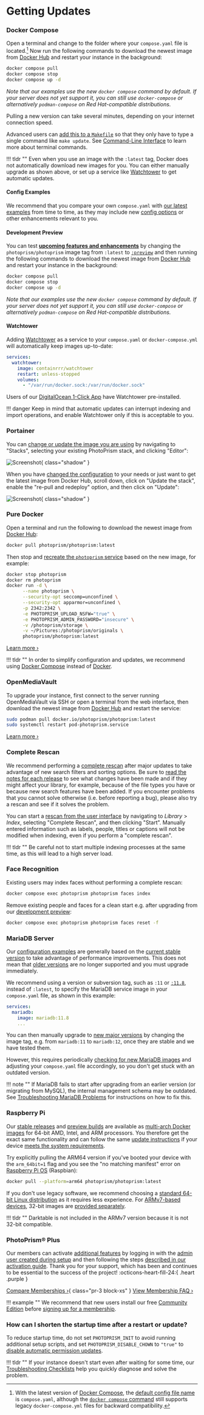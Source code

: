 # Getting Updates

### Docker Compose

Open a terminal and change to the folder where your `compose.yaml` file is located.[^1]
Now run the following commands to download the newest image from [Docker Hub](https://hub.docker.com/r/photoprism/photoprism/tags) and restart your instance in the background:

```bash
docker compose pull
docker compose stop
docker compose up -d
```

*Note that our examples use the new `docker compose` command by default. If your server does not yet support it, you can still use `docker-compose` or alternatively `podman-compose` on Red Hat-compatible distributions.*

Pulling a new version can take several minutes, depending on your internet connection speed.

Advanced users can [add this to a `Makefile`](https://dl.photoprism.app/docker/Makefile) so that they only have to type a single command like `make update`. See [Command-Line Interface](docker-compose.md#command-line-interface) to learn more about terminal commands.

!!! tldr ""
    Even when you use an image with the `:latest` tag, Docker does not automatically download new images for you. You can either manually upgrade as shown above, or set up a service like [Watchtower](#watchtower) to get automatic updates.

#### Config Examples

We recommend that you compare your own `compose.yaml` with [our latest examples](https://dl.photoprism.app/docker/) from time to time, as they may include new [config options](config-options.md) or other enhancements relevant to you.

#### Development Preview

You can test [**upcoming features and enhancements**](https://link.photoprism.app/roadmap) by changing the `photoprism/photoprism` image tag from `:latest` to [`:preview`](https://hub.docker.com/r/photoprism/photoprism/tags?page=1&name=preview) and then running the following commands to download the newest image from [Docker Hub](https://hub.docker.com/r/photoprism/photoprism/tags) and restart your instance in the background:

```bash
docker compose pull
docker compose stop
docker compose up -d
```

*Note that our examples use the new `docker compose` command by default. If your server does not yet support it, you can still use `docker-compose` or alternatively `podman-compose` on Red Hat-compatible distributions.*

#### Watchtower

Adding [Watchtower](https://github.com/containrrr/watchtower) as a service to your `compose.yaml` or `docker-compose.yml` will automatically keep images up-to-date:

```yaml
services:
  watchtower:
    image: containrrr/watchtower
    restart: unless-stopped
    volumes:
      - "/var/run/docker.sock:/var/run/docker.sock"
```

Users of our [DigitalOcean 1-Click App](cloud/digitalocean.md) have Watchtower pre-installed.

!!! danger
    Keep in mind that automatic updates can interrupt indexing and import operations, and enable Watchtower only if this is acceptable to you.

### Portainer

You can [change or update the image you are using](portainer/index.md) by navigating to "Stacks", selecting your existing PhotoPrism stack, and clicking "Editor":

![Screenshot](portainer/preview.png){ class="shadow" }

When you have [changed the configuration](portainer/index.md) to your needs or just want to get the latest image from Docker Hub, scroll down, click on "Update the stack", enable the "re-pull and redeploy" option, and then click on "Update":

![Screenshot](portainer/update.png){ class="shadow" }

### Pure Docker

Open a terminal and run the following to download the newest image from [Docker Hub](https://hub.docker.com/r/photoprism/photoprism/tags):

```bash
docker pull photoprism/photoprism:latest
```

Then stop and [recreate the `photoprism` service](docker.md#step-1-start-the-server) based on the new image, for example:

```bash
docker stop photoprism
docker rm photoprism
docker run -d \
      --name photoprism \
      --security-opt seccomp=unconfined \
      --security-opt apparmor=unconfined \
      -p 2342:2342 \
      -e PHOTOPRISM_UPLOAD_NSFW="true" \
      -e PHOTOPRISM_ADMIN_PASSWORD="insecure" \
      -v /photoprism/storage \
      -v ~/Pictures:/photoprism/originals \
      photoprism/photoprism:latest
```

[Learn more ›](docker.md)

!!! tldr ""
    In order to simplify configuration and updates, we recommend using [Docker Compose](docker-compose.md) instead of [Docker](docker.md).

### OpenMediaVault

To upgrade your instance, first connect to the server running OpenMediaVault via SSH or open a terminal from the web interface, then download the newest image from [Docker Hub](https://hub.docker.com/r/photoprism/photoprism/tags) and restart the service:

```bash
sudo podman pull docker.io/photoprism/photoprism:latest
sudo systemctl restart pod-photoprism.service
```

[Learn more ›](nas/openmediavault.md)

### Complete Rescan

We recommend performing a [complete rescan](../user-guide/library/originals.md#when-should-complete-rescan-be-selected) after major updates to take advantage of new search filters and sorting options. Be sure to [read the notes for each release](../release-notes.md) to see what changes have been made and if they might affect your library, for example, because of the file types you have or because new search features have been added. If you encounter problems that you cannot solve otherwise (i.e. before reporting a bug), please also try a rescan and see if it solves the problem.

You can start a [rescan from the user interface](../user-guide/library/originals.md) by navigating to *Library* > *Index*, selecting "Complete Rescan", and then clicking "Start". Manually entered information such as labels, people, titles or captions will not be modified when indexing, even if you perform a "complete rescan".

!!! tldr ""
    Be careful not to start multiple indexing processes at the same time, as this will lead to a high server load.

### Face Recognition

Existing users may index faces without performing a complete rescan:

```bash
docker compose exec photoprism photoprism faces index
```

Remove existing people and faces for a clean start e.g. after upgrading from our 
[development preview](https://docs.photoprism.app/release-notes/#development-preview):

```bash
docker compose exec photoprism photoprism faces reset -f
```

### MariaDB Server

Our [configuration examples](https://dl.photoprism.app/docker/) are generally based on the [current stable version](https://mariadb.com/docs/release-notes/community-server) to take advantage of performance improvements. This does not mean that [older versions](index.md#databases) are no longer supported and you must upgrade immediately.

We recommend using a version or subversion tag, such as `:11` or [`:11.8`](https://mariadb.org/11-8-lts-released/), instead of `:latest`, to specify the MariaDB service image in your `compose.yaml` file, as shown in this example:

```yaml
services:
  mariadb:
    image: mariadb:11.8
    ...
```

You can then manually upgrade to [new major versions](https://mariadb.com/docs/release-notes/community-server) by changing the image tag, e.g. from `mariadb:11` to `mariadb:12`, once they are stable and we have tested them. 

However, this requires periodically [checking for new MariaDB images](https://hub.docker.com/_/mariadb) and adjusting your `compose.yaml` file accordingly, so you don't get stuck with an outdated version.

!!! note ""
    If MariaDB fails to start after upgrading from an earlier version (or migrating from MySQL), the internal management schema may be outdated. See [Troubleshooting MariaDB Problems](troubleshooting/mariadb.md#version-upgrade) for instructions on how to fix this.

### Raspberry Pi

Our [stable releases](../release-notes.md) and [preview builds](updates.md#development-preview) are available as [multi-arch Docker images](https://hub.docker.com/r/photoprism/photoprism/tags) for 64-bit AMD, Intel, and ARM processors.
You therefore get the exact same functionality and can follow the same [update instructions](#docker-compose) if your device [meets the system requirements](raspberry-pi.md#system-requirements).

Try explicitly pulling the ARM64 version if you've booted your device with the `arm_64bit=1` flag and you see the "no matching manifest" error on [Raspberry Pi OS](raspberry-pi.md#raspberry-pi-os) (Raspbian):

```bash
docker pull --platform=arm64 photoprism/photoprism:latest
```

If you don't use legacy software, we recommend choosing a [standard 64-bit Linux distribution](raspberry-pi.md#modern-arm64-based-devices) as it requires less experience. For [ARMv7-based devices](raspberry-pi.md#older-armv7-based-devices), 32-bit images are [provided separately](https://hub.docker.com/r/photoprism/photoprism/tags?page=1&name=armv7).

!!! tldr ""
    Darktable is not included in the ARMv7 version because it is not 32-bit compatible.

### PhotoPrism® Plus

Our members can activate [additional features](https://link.photoprism.app/membership) by logging in with the [admin user created during setup](config-options.md#authentication) and then following the steps [described in our activation guide](https://www.photoprism.app/kb/activation). Thank you for your support, which has been and continues to be essential to the success of the project! :octicons-heart-fill-24:{ .heart .purple }

[Compare Memberships ›](https://link.photoprism.app/membership){ class="pr-3 block-xs" } [View Membership FAQ ›](https://www.photoprism.app/membership/faq) 

!!! example ""
    We recommend that new users install our free [Community Edition](index.md) before [signing up for a membership](https://link.photoprism.app/membership).

### How can I shorten the startup time after a restart or update?

To reduce startup time, do not set `PHOTOPRISM_INIT` to avoid running additional setup scripts, and set `PHOTOPRISM_DISABLE_CHOWN` to `"true"` to [disable automatic permission updates](config-options.md#docker-image).

!!! tldr ""
    If your instance doesn't start even after waiting for some time, our [Troubleshooting Checklists](troubleshooting/index.md#connection-fails) help you quickly diagnose and solve the problem.

[^1]: With the latest version of [Docker Compose](https://docs.docker.com/compose/), the [default config file name](https://docs.docker.com/compose/intro/compose-application-model/#the-compose-file) is `compose.yaml`, although the [`docker compose` command](troubleshooting/docker.md#docker-compose) still supports legacy `docker-compose.yml` files for backward compatibility.